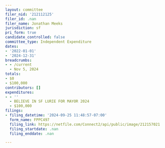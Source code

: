 ```yaml
---
layout: committee
filer_nid: '212112125'
filer_id: .nan
filer_name: Jonathan Meeks
jurisdiction: sf
pri_form: true
candidate_controlled: false
committee_type: Independent Expenditure
dates:
- '2022-01-01'
- '2024-12-31'
breadcrumbs:
- - /current
  - Nov 5, 2024
totals:
- $0
- $100,000
contributors: []
expenditures:
- - ''
  - BELIEVE IN SF LURIE FOR MAYOR 2024
  - $100,000
filings:
- filing_datetime: '2024-09-25 11:48:57-07:00'
  form_name: FPPC497
  filing_link: https://netfile.com/Connect2/api/public/image/212157021
  filing_startdate: .nan
  filing_enddate: .nan

---
```

